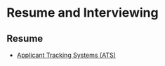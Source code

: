 # Resume and Interviewing

## Resume

- [Applicant Tracking Systems (ATS)](https://www.careereducation.columbia.edu/resources/optimizing-your-resume-applicant-tracking-systems)
